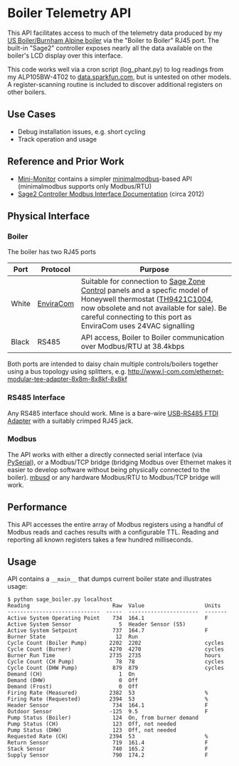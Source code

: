 # Boiler Telemetry API

This API facilitates access to much of the telemetry data produced by my [US Boiler/Burnham Alpine boiler](http://www.usboiler.net/product/alpine-high-efficiency-condensing-gas-boiler.html) via the 
 "Boiler to Boiler" RJ45 port. The built-in "Sage2" controller exposes nearly all the data available on the boiler's
LCD display over this interface.

This code works well via a cron script (log_phant.py) to log readings from my ALP105BW-4T02 to [data.sparkfun.com](http://data.sparkfun.com), but is untested on other models. A register-scanning routine is included to discover additional registers on other boilers.

## Use Cases
* Debug installation issues, e.g. short cycling
* Track operation and usage

## Reference and Prior Work
* [Mini-Monitor](https://github.com/alanmitchell/mini-monitor/blob/master/readers/sage_boiler.py) contains a simpler [minimalmodbus](http://minimalmodbus.readthedocs.io/)-based API (minimalmodbus supports only Modbus/RTU)
* [Sage2 Controller Modbus Interface Documentation](https://www.ccontrols.com/support/dp/Sage2.doc) (circa 2012)

## Physical Interface

### Boiler
The boiler has two RJ45 ports

| Port  | Protocol | Purpose |
|-------|----------|---------|
| White | [EnviraCom](http://www.google.com/patents/US20080112492) | Suitable for connection to [Sage Zone Control](http://www.usboiler.net/product/sage-zone-control-circulator-panel) panels and a specfic model of Honeywell thermostat ([TH9421C1004](https://customer.honeywell.com/en-US/Pages/Product.aspx?cat=HonECC+Catalog&pid=th9421c1004/U), now obsolete and not available for sale). Be careful connecting to this port as EnviraCom uses 24VAC signalling |
| Black |  RS485 | API access, Boiler to Boiler communication over Modbus/RTU at 38.4kbps |

Both ports are intended to daisy chain multiple controls/boilers together using a bus topology using splitters, e.g. http://www.l-com.com/ethernet-modular-tee-adapter-8x8m-8x8kf-8x8kf

### RS485 Interface
Any RS485 interface should work. Mine is a bare-wire [USB-RS485 FTDI Adapter](http://www.ftdichip.com/Products/Cables/USBRS485.htm) with a suitably crimped RJ45 jack.

### Modbus
The API works with either a directly connected serial interface (via [PySerial](https://github.com/pyserial/pyserial)), or a Modbus/TCP bridge (bridging Modbus over Ethernet makes it easier to develop software without being physically connected to the boiler). [mbusd](https://github.com/3cky/mbusd) or any hardware Modbus/RTU to Modbus/TCP bridge will work.

## Performance
This API accesses the entire array of Modbus registers using a handful of Modbus reads and caches results with a configurable TTL. Reading and reporting all known registers takes a few hundred milliseconds.

## Usage
API contains a `__main__` that dumps current boiler state and illustrates usage:

```
$ python sage_boiler.py localhost
Reading                          Raw  Value                   Units
-----------------------------  -----  ----------------------  -------
Active System Operating Point    734  164.1                   F
Active System Sensor               5  Header Sensor (S5)
Active System Setpoint           737  164.7                   F
Burner State                      12  Run
Cycle Count (Boiler Pump)       2202  2202                    cycles
Cycle Count (Burner)            4270  4270                    cycles
Burner Run Time                 2735  2735                    hours
Cycle Count (CH Pump)             78  78                      cycles
Cycle Count (DHW Pump)           879  879                     cycles
Demand (CH)                        1  On
Demand (DHW)                       0  Off
Demand (Frost)                     0  Off
Firing Rate (Measured)          2382  53                      %
Firing Rate (Requested)         2394  53                      %
Header Sensor                    734  164.1                   F
Outdoor Sensor                  -125  9.5                     F
Pump Status (Boiler)             124  On, from burner demand
Pump Status (CH)                 123  Off, not needed
Pump Status (DHW)                123  Off, not needed
Requested Rate (CH)             2394  53                      %
Return Sensor                    719  161.4                   F
Stack Sensor                     740  165.2                   F
Supply Sensor                    790  174.2                   F
```
